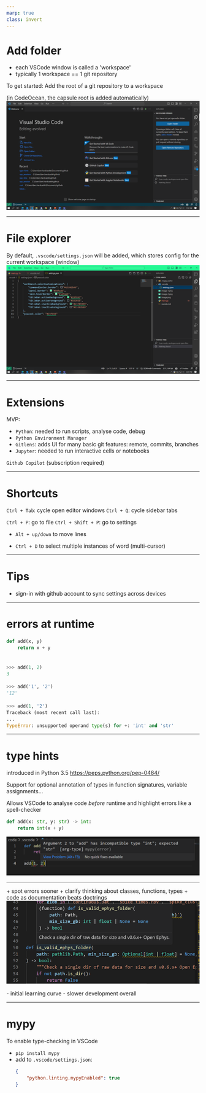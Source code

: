 ```yaml
---
marp: true
class: invert
---
```


# Add folder

- each VSCode window is called a 'workspace'
- typically 1 workspace == 1 git repository

To get started:
Add the root of a git repository to a workspace

(in CodeOcean, the capsule root is added automatically)
![w:600](image-2.png)

---

# File explorer

By default, `.vscode/settings.json` will be added, which stores config for the
current workspace (window)
![w:600](image-3.png)

---

# Extensions

MVP:

- `Python`: needed to run scripts, analyse code, debug
- `Python Environment Manager`
- `Gitlens`: adds UI for many basic git features: remote, commits, branches
- `Jupyter`: needed to run interactive cells or notebooks

`Github Copilot` (subscription required)

---

# Shortcuts

`Ctrl + Tab`: cycle open editor windows
`Ctrl + Q`: cycle sidebar tabs

`Ctrl + P`: go to file
`Ctrl + Shift + P`: go to settings

- `Alt + up/down` to move lines

- `Ctrl + D` to select multiple instances of word (multi-cursor)

---

# Tips

- sign-in with github account to sync settings across devices

---
# errors at runtime
```python
def add(x, y)
    return x + y


>>> add(1, 2)
3

>>> add('1', '2')
'12'

>>> add(1, '2')
Traceback (most recent call last):
...
TypeError: unsupported operand type(s) for +: 'int' and 'str'
```

---
# type hints

introduced in Python 3.5
https://peps.python.org/pep-0484/

Support for optional annotation of types in function signatures, variable assignments...

Allows VSCode to analyse code *before* runtime and highlight errors like a spell-checker

```python
def add(x: str, y: str) -> int:
    return int(x + y)
```


![w:800](image-5.png)

--- 
\+ spot errors sooner
\+ clarify thinking about classes, functions, types
\+ code as documentation beats doctrings
![w:800](image-6.png)

\- initial learning curve
\- slower development overall

---
# mypy
To enable type-checking in VSCode
- `pip install mypy`
- add to `.vscode/settings.json`:
    ```json
    {
        "python.linting.mypyEnabled": true
    }
    ```
